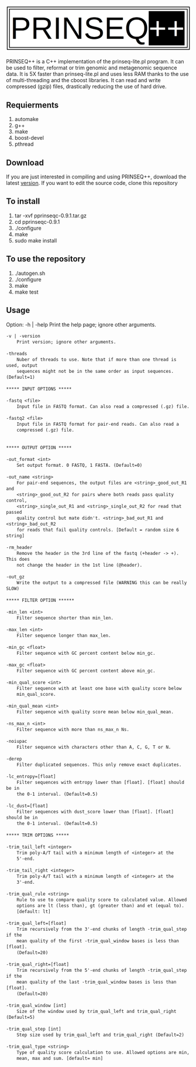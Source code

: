 ![Prinseq++](prinseq_logo.png)

PRINSEQ++ is a C++ implementation of the prinseq-lite.pl program. It can be used to filter, reformat or trim genomic and metagenomic sequence data. It is 5X faster than prinseq-lite.pl and uses less RAM thanks to the use of multi-threading and the cboost libraries. It can read and write compressed (gzip) files, drastically reducing the use of hard drive.

## Requierments
1. automake
2. g++
3. make
4. boost-devel
5. pthread

## Download
If you are just interested in compiling and using PRINSEQ++, download the latest [version](https://github.com/Adrian-Cantu/PRINSEQ-plus-plus/releases/download/v1.0/prinseq++-1.0.tar.gz).
If you want to edit the source code, clone this repository

## To install
1. tar -xvf pprinseqc-0.9.1.tar.gz
2. cd pprinseqc-0.9.1
3. ./configure
4. make
4. sudo make install

## To use the repository
1. ./autogen.sh
2. ./configure
3. make
4. make test 


## Usage

Option:
    -h | -help
        Print the help page; ignore other arguments.
        
    -v | -version
        Print version; ignore other arguments.
        
    -threads 
        Nuber of threads to use. Note that if more than one thread is used, output
        sequences might not be in the same order as input sequences. (Default=1)
    
    ***** INPUT OPTIONS *****
    
    -fastq <file>
        Input file in FASTQ format. Can also read a compressed (.gz) file.
        
    -fastq2 <file>
        Input file in FASTQ format for pair-end reads. Can also read a 
        compressed (.gz) file.
        
    
    ***** OUTPUT OPTION *****
    
    -out_format <int>
        Set output format. 0 FASTQ, 1 FASTA. (Default=0)
        
    -out_name <string>
        For pair-end sequences, the output files are <string>_good_out_R1 and
        <string>_good_out_R2 for pairs where both reads pass quality control,
        <string>_single_out_R1 and <string>_single_out_R2 for read that passed
        quality control but mate didn't. <string>_bad_out_R1 and <string>_bad_out_R2  
        for reads that fail quality controls. [Default = random size 6 string] 
    
    -rm_header
        Remove the header in the 3rd line of the fastq (+header -> +). This does
        not change the header in the 1st line (@header).
        
    -out_gz 
        Write the output to a compressed file (WARNING this can be really SLOW)
        
    ***** FILTER OPTION ******
        
    -min_len <int>
        Filter sequence shorter than min_len.
    
    -max_len <int>
        Filter sequence longer than max_len.
        
    -min_gc <float>
        Filter sequence with GC percent content below min_gc.
    
    -max_gc <float>
        Filter sequence with GC percent content above min_gc.
    
    -min_qual_score <int>
        Filter sequence with at least one base with quality score below 
        min_qual_score.
        
    -min_qual_mean <int>
        Filter sequence with quality score mean below min_qual_mean.
        
    -ns_max_n <int>
        Filter sequence with more than ns_max_n Ns.
   
    -noiupac         
        Filter sequence with characters other than A, C, G, T or N.

    -derep
        Filter duplicated sequences. This only remove exact duplicates.
        
    -lc_entropy=[float]
        Filter sequences with entropy lower than [float]. [float] should be in
        the 0-1 interval. (Default=0.5)

    -lc_dust=[float]
        Filter sequences with dust_score lower than [float]. [float] should be in
        the 0-1 interval. (Default=0.5)
        
    ***** TRIM OPTIONS *****

    -trim_tail_left <integer>
        Trim poly-A/T tail with a minimum length of <integer> at the
        5'-end.

    -trim_tail_right <integer>
        Trim poly-A/T tail with a minimum length of <integer> at the
        3'-end.

    -trim_qual_rule <string>
        Rule to use to compare quality score to calculated value. Allowed
        options are lt (less than), gt (greater than) and et (equal to).
        [default: lt]

    -trim_qual_left=[float]
        Trim recursively from the 3'-end chunks of length -trim_qual_step if the
        mean quality of the first -trim_qual_window bases is less than [float]. 
        (Default=20)
        
    -trim_qual_right=[float]
        Trim recursively from the 5'-end chunks of length -trim_qual_step if the
        mean quality of the last -trim_qual_window bases is less than [float]. 
        (Default=20)    

    -trim_qual_window [int]
        Size of the window used by trim_qual_left and trim_qual_right (Default=5)

    -trim_qual_step [int]
        Step size used by trim_qual_left and trim_qual_right (Default=2)
    
    -trim_qual_type <string>
        Type of quality score calculation to use. Allowed options are min,
        mean, max and sum. [default= min]
